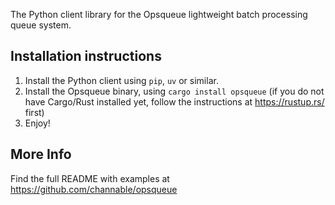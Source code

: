 The Python client library for the Opsqueue lightweight batch processing queue system.

## Installation instructions

1. Install the Python client using `pip`, `uv` or similar.
2. Install the Opsqueue binary, using `cargo install opsqueue` (if you do not have Cargo/Rust installed yet, follow the instructions at https://rustup.rs/ first)
3. Enjoy!

## More Info

Find the full README with examples at https://github.com/channable/opsqueue
